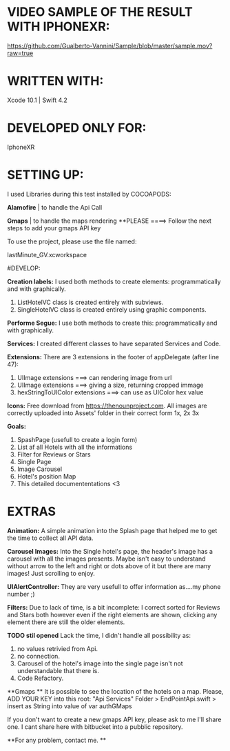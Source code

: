 

# VIDEO SAMPLE OF THE RESULT WITH IPHONEXR:

https://github.com/Gualberto-Vannini/Sample/blob/master/sample.mov?raw=true

# WRITTEN WITH:
Xcode 10.1 | Swift 4.2 



# DEVELOPED ONLY FOR:
IphoneXR


# SETTING UP:

I used Libraries during this test installed by COCOAPODS:

**Alamofire** | to handle the Api Call

**Gmaps**     | to handle the maps rendering  **PLEASE ====>  Follow the next steps to add your gmaps API key

To use the project, please use the file named:

lastMinute_GV.xcworkspace

#DEVELOP:

**Creation labels:**
I used both methods to create elements: programmatically and with graphically. 
  1. ListHotelVC class is created entirely with subviews. 
  2. SingleHotelVC class is created entirely using graphic components. 

**Performe Segue:**
I use both methods to create this: programmatically and with graphically. 

**Services:**
I created different classes to have separated Services and Code.

**Extensions:**
There are 3 extensions in the footer of appDelegate (after line 47):
1. UIImage extensions            ===> can rendering image from url 
2. UIImage extensions            ===> giving a size, returning cropped immage 
3. hexStringToUIColor extensions ===> can use as UIColor hex value

**Icons:**
Free download from https://thenounproject.com.
All images are correctly uploaded into Assets' folder in their correct form 1x, 2x 3x

**Goals:**
1. SpashPage (usefull to create a login form)
2. List af all Hotels with all the informations
3. Filter for Reviews or Stars
3. Single Page
4. Image Carousel
5. Hotel's position Map
6. This detailed documententations <3


# EXTRAS

**Animation:**
A simple animation into the Splash page that helped me to get the time to collect all API data. 

**Carousel Images:**
Into the Single hotel's page, the header's image has a carousel with all the images presents. Maybe isn't easy to understand without arrow to the left and right or dots above of it but there are many images! Just scrolling to enjoy. 

**UIAlertController:**
They are very usefull to offer information as....my phone number ;)

**Filters:**
Due to lack of time, is a bit incomplete: I correct sorted for Reviews and Stars both however even if the right elements are shown, clicking any element there are still the older elements. 

**TODO stil opened**
Lack the time, I didn't handle all possibility as:
  1. no values retrivied from Api.
  2. no connection.
  3. Carousel of the hotel's image into the single page isn't not understandable that there is. 
  4. Code Refactory. 
 
**Gmaps ** 
It is possible to see the location of the hotels on a map. Please, ADD YOUR KEY into this root:
"Api Services" Folder > EndPointApi.swift > insert as String into value of var authGMaps

If you don't want to create a new gmaps API key, please ask to me I'll share one.
I cant share here with bitbucket into a pubblic repository.



**For any problem, contact me. **


